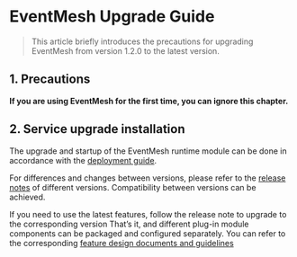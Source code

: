 # EventMesh Upgrade Guide

> This article briefly introduces the precautions for upgrading EventMesh from version 1.2.0 to the latest version.

## 1. Precautions

**If you are using EventMesh for the first time, you can ignore this chapter.**

## 2. Service upgrade installation

The upgrade and startup of the EventMesh runtime module can be done in accordance with the [deployment guide](https://eventmesh.apache.org/docs/instruction/runtime). 

For differences and changes between versions, please refer to the [release notes](https://eventmesh.apache.org/events/release-notes) of different versions. Compatibility between versions can be achieved.

If you need to use the latest features, follow the release note to upgrade to the corresponding version That’s it, and different plug-in module components can be packaged and configured separately. You can refer to the corresponding [feature design documents and guidelines](https://eventmesh.apache.org/docs/design-document/)

